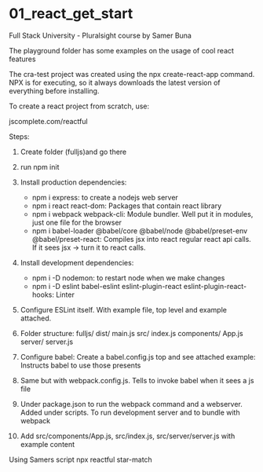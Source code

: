 # 01_react_get_start
Full Stack University - Pluralsight course by Samer Buna


The playground folder has some examples on the usage of cool react features

The cra-test project was created using the npx create-react-app command. NPX is for executing, so it always downloads the latest version of everything before installing.

To create a react project from scratch, use:

jscomplete.com/reactful

Steps:

1. Create folder (fulljs)and go there
2. run npm init
3. Install production dependencies:
    - npm i express: to create a nodejs web server
    - npm i react react-dom: Packages that contain react library
    - npm i webpack webpack-cli: Module bundler. Well put it in modules, just one file for the browser
    - npm i babel-loader @babel/core @babel/node @babel/preset-env @babel/preset-react: Compiles jsx into react regular react api calls. If it sees jsx -> turn it to react calls. 
3. Install development dependencies:
    - npm i -D nodemon: to restart node when we make changes
    - npm i -D eslint babel-eslint eslint-plugin-react eslint-plugin-react-hooks: Linter

4. Configure ESLint itself. With example file, top level and example attached.
5. Folder structure:
            fulljs/
            dist/
                main.js
            src/
                index.js
                components/
                App.js
                server/
                server.js
6. Configure babel: Create a babel.config.js top and see attached example: Instructs babel to use those presents
7. Same but with webpack.config.js. Tells to invoke babel when it sees a js file
8. Under package.json to run the webpack command and a webserver. Added under scripts. To run development server and to bundle with webpack
9. Add src/components/App.js, src/index.js, src/server/server.js with example content

Using Samers script
npx reactful star-match

